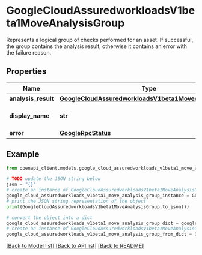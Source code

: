 # GoogleCloudAssuredworkloadsV1beta1MoveAnalysisGroup

Represents a logical group of checks performed for an asset. If successful, the group contains the analysis result, otherwise it contains an error with the failure reason.

## Properties

Name | Type | Description | Notes
------------ | ------------- | ------------- | -------------
**analysis_result** | [**GoogleCloudAssuredworkloadsV1beta1MoveAnalysisResult**](GoogleCloudAssuredworkloadsV1beta1MoveAnalysisResult.md) |  | [optional] 
**display_name** | **str** | Name of the analysis group. | [optional] 
**error** | [**GoogleRpcStatus**](GoogleRpcStatus.md) |  | [optional] 

## Example

```python
from openapi_client.models.google_cloud_assuredworkloads_v1beta1_move_analysis_group import GoogleCloudAssuredworkloadsV1beta1MoveAnalysisGroup

# TODO update the JSON string below
json = "{}"
# create an instance of GoogleCloudAssuredworkloadsV1beta1MoveAnalysisGroup from a JSON string
google_cloud_assuredworkloads_v1beta1_move_analysis_group_instance = GoogleCloudAssuredworkloadsV1beta1MoveAnalysisGroup.from_json(json)
# print the JSON string representation of the object
print(GoogleCloudAssuredworkloadsV1beta1MoveAnalysisGroup.to_json())

# convert the object into a dict
google_cloud_assuredworkloads_v1beta1_move_analysis_group_dict = google_cloud_assuredworkloads_v1beta1_move_analysis_group_instance.to_dict()
# create an instance of GoogleCloudAssuredworkloadsV1beta1MoveAnalysisGroup from a dict
google_cloud_assuredworkloads_v1beta1_move_analysis_group_from_dict = GoogleCloudAssuredworkloadsV1beta1MoveAnalysisGroup.from_dict(google_cloud_assuredworkloads_v1beta1_move_analysis_group_dict)
```
[[Back to Model list]](../README.md#documentation-for-models) [[Back to API list]](../README.md#documentation-for-api-endpoints) [[Back to README]](../README.md)


